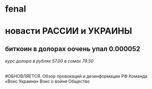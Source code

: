 # fenal
# новасти РАССИИ и УКРАИНЫ 
## биткоин в долорах оочень упал 0.000052
###### курс долора в рублях 57.00 в сомах 79.50
#ОБНОВЛЯЕТСЯ. Обзор провокаций и дезинформации РФ
Команда «Вокс Украина»
Вокс о войне
Общество
